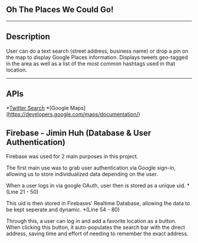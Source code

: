 ## Oh The Places We Could Go!
***
## Description
User can do a text search (street address, business name) or drop a pin on the map to display Google Places information. Displays tweets geo-tagged in the area as well as a list of the most common hashtags used in that location.
***
## APIs
*[Twitter Search](https://developer.twitter.com/en/docs/tweets/search/overview/standard.html)
*[Google Maps] (https://developers.google.com/maps/documentation/)

## Firebase - Jimin Huh (Database & User Authentication)
Firebase was used for 2 main purposes in this project.

The first main use was to grab user authentication via Google sign-in, allowing us to store individualized data depending on the user.

When a user logs in via google OAuth, user then is stored as a unique uid. *(Line 21 - 50)

This uid is then stored in Firebases' Realtime Database, allowing the data to be kept seperate and dynamic. *(Line 54 - 80)


Through this, a user can log in and add a favorite location as a button. When clicking this button, it auto-populates the search bar with the direct address, saving time and effort of needing to remember the exact address.
